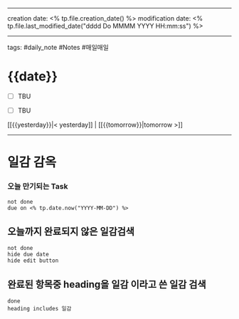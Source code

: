 
-------

creation date: <% tp.file.creation_date() %>
modification date: <% tp.file.last_modified_date("dddd Do MMMM YYYY HH:mm:ss") %>

--------


tags: #daily_note  #Notes #매일매일
  
# {{date}}  
- [ ] TBU  
- [ ] TBU  
  
  
[[{{yesterday}}|< yesterday]] | [[{{tomorrow}}|tomorrow >]]  
  
---  
# 일감 감옥  

### 오늘 만기되는 Task

```tasks
not done
due on <% tp.date.now("YYYY-MM-DD") %>
```


## 오늘까지 완료되지 않은 일감검색
```tasks  
not done
hide due date
hide edit button
```



## 완료된 항목중 heading을 일감 이라고 쓴 일감 검색
```tasks
done
heading includes 일감
```

